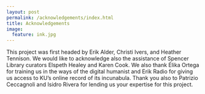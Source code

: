```yaml
---
layout: post
permalink: /acknowledgements/index.html
title: Acknowledgements
image:
  feature: ink.jpg
---
```


This project was first headed by Erik Alder, Christi Ivers, and Heather Tennison. We would like to acknowledge also the assistance of Spencer Library curators Elspeth Healey and Karen Cook. We also thank Élika Ortega for training us in the ways of the digital humanist and Erik Radio for giving us access to KU’s online record of its incunabula. Thank you also to Patrizio Ceccagnoli and Isidro Rivera for lending us your expertise for this project.
